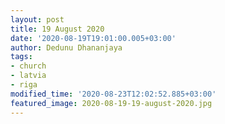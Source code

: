 ```yaml
---
layout: post
title: 19 August 2020
date: '2020-08-19T19:01:00.005+03:00'
author: Dedunu Dhananjaya
tags:
- church
- latvia
- riga
modified_time: '2020-08-23T12:02:52.885+03:00'
featured_image: 2020-08-19-19-august-2020.jpg
---
```

